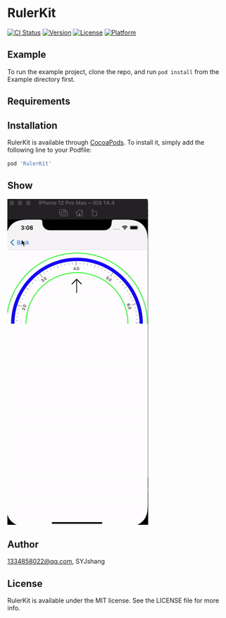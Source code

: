 # RulerKit

[![CI Status](https://img.shields.io/travis/1334858022@qq.com/RulerKit.svg?style=flat)](https://travis-ci.org/1334858022@qq.com/RulerKit)
[![Version](https://img.shields.io/cocoapods/v/RulerKit.svg?style=flat)](https://cocoapods.org/pods/RulerKit)
[![License](https://img.shields.io/cocoapods/l/RulerKit.svg?style=flat)](https://github.com/SYJshang/RulerKit/blob/main/README.md)
[![Platform](https://img.shields.io/cocoapods/p/RulerKit.svg?style=flat)](https://cocoapods.org/pods/RulerKit)

## Example

To run the example project, clone the repo, and run `pod install` from the Example directory first.

## Requirements

## Installation

RulerKit is available through [CocoaPods](https://cocoapods.org). To install
it, simply add the following line to your Podfile:

```ruby
pod 'RulerKit'
```
## Show
![screenshots](screenshots.gif)


## Author

1334858022@qq.com, SYJshang

## License

RulerKit is available under the MIT license. See the LICENSE file for more info.

